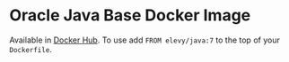 Oracle Java Base Docker Image
=============================

Available in [Docker Hub](https://hub.docker.com/r/elevy/docker-java/). To use add `FROM elevy/java:7` to the top of your `Dockerfile`.